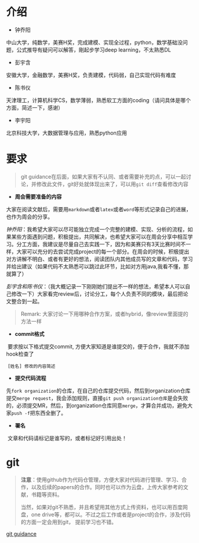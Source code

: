 # 介绍

* 钟乔阳

中山大学，纯数学，美赛H奖，完成建模、实现全过程，python，数学基础没问题，公式推导有疑问可以解答，剛起步学习deep learning，不太熟悉DL

* 彭宇含

安徽大学，金融数学，美赛H奖，负责建模，代码弱，自己实现代码有难度

* 陈书仪

天津理工，计算机科学CS，数学薄弱，熟悉软工方面的coding（请问具体是哪个方面，简述一下，感谢）

* 李宇阳

北京科技大学，大数据管理与应用，熟悉python应用

# 要求

> git guidance在后面，如果大家有不认同、或者需要补充的点，可以一起讨论，并修改此文件，git好处就体现出来了，可以用`git diff`查看修改内容

* **周会需要准备的内容**

​	大家在阅读文献后，需要用`markdown`或者`latex`或者`word`等形式记录自己的进展，也作为周会的分享。

​	*钟乔阳*：我希望大家可以尽可能独立完成一个完整的建模、实现、分析的流程，如果某些方面遇到问题，积极提出，共同解决，也希望大家可以在周会分享中相互学习。分工方面，我建议是尽量自己去实践一下，因为和美赛只有3天比赛时间不一样，大家可以充分的去尝试完成project的每一个部分。在周会的时候，积极提出对方讲解不明白、或者有更好的想法，阅读团队内其他成员写的文章和代码，学习并给出建议（如果代码不太熟悉可以跳过此环节，比如对方用java,我看不懂，那就算了）

​	*彭宇含和陈书仪*：（我大概记录一下刚刚她们提出不一样的想法，希望本人可以自己修改一下）大家看完review后，讨论分工，每个人负责不同的模块，最后把论文整合到一起。

> Remark: 大家讨论一下用哪种合作方案，或者hybrid，像review里面提的方法一样

* **commit格式**

​	要求按以下格式提交commit, 方便大家知道是谁提交的，便于合作，我就不添加hook检查了

​	`[姓名] 修改的内容简述`

* **提交代码流程**

​	先`fork organization`的仓库，在自己的仓库提交代码，然后到organization仓库提交`merge request`，我会添加规则，直接`git push organization仓库`是会失败的，必须提交MR，然后，到organization仓库同意`merge`，才算合并成功，避免大家`push -f`把东西全删了。

* **署名**

​	文章和代码请标记是谁写的，或者标记好引用出处！

# git

> **注意**：使用github作为代码仓管理，方便大家对代码进行管理、学习、合作，以及后续的papers的合作。同时也可以作为云盘，上传大家参考的文献，书籍等资料。
>
> 当然，如果对git不熟悉，并且希望用其他方式上传资料，也可以用百度网盘，one drive等，都可以。不过之后工作或者是project的合作，涉及代码的方面一定会用到git， 提前学习也不错。

[git guidance](./git_guidance.md)

